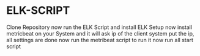 # ELK-SCRIPT
Clone Repository
now run the ELK Script and install ELK Setup
now install metricbeat on your System and it will ask ip of the client system
put the ip, all settings are done
now run the metribeat script to run it
now run all start script
